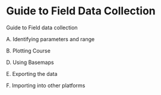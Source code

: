 # Guide to Field Data Collection

Guide to Field data collection


A. Identifying parameters and range

B. Plotting Course

D. Using Basemaps

E. Exporting the data

F. Importing into other platforms